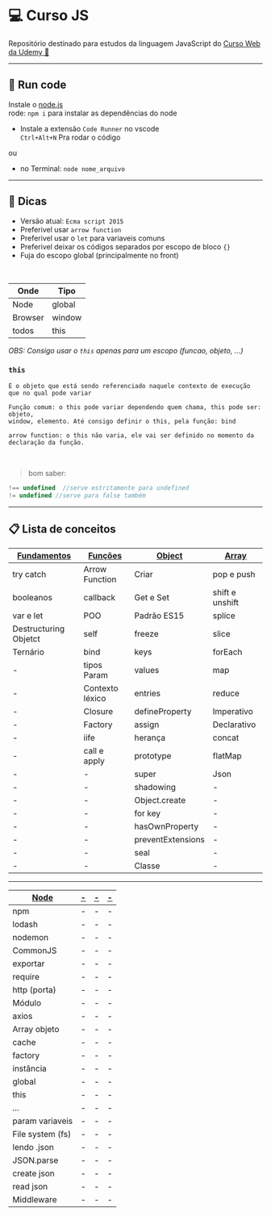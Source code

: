 # 💻 Curso JS

Repositório destinado para estudos da linguagem JavaScript do [Curso Web da Udemy 🔗](https://www.udemy.com/course/curso-web/)
____
## 🚀 Run code
Instale o [node.js](https://nodejs.org/en/)<br>
rode: `npm i` para instalar as dependências do node

* Instale a extensão `Code Runner` no vscode<br>
`Ctrl+Alt+N` Pra rodar o código 

ou

* no Terminal: `node nome_arquivo`
_____
## 🚨 Dicas
    
* Versão atual: `Ecma script 2015`
* Preferivel usar `arrow function`
* Preferivel usar o `let` para variaveis comuns
* Preferivel deixar os códigos separados por escopo de bloco `{}`
* Fuja do escopo global (principalmente no front)

<br>

Onde | Tipo
------|------
Node| global
Browser | window
todos | this

_*OBS:* Consigo usar o `this` apenas para um escopo (funcao, objeto, ...)_
### `this`
    É o objeto que está sendo referenciado naquele contexto de execução
    que no qual pode variar

    Função comum: o this pode variar dependendo quem chama, this pode ser: objeto, 
    window, elemento. Até consigo definir o this, pela função: bind

    arrow function: o this não varia, ele vai ser definido no momento da declaração da função.
<br>
<!-- <br> -->

>bom saber:
~~~~javascript
!== undefined  //serve estritamente para undefined
!= undefined //serve para false também
~~~~

___
## 📋 Lista de conceitos 

[Fundamentos](https://github.com/RoniDeringer/curso_web_moderno/blob/master/fundamentos_4) | [Funções](https://github.com/RoniDeringer/curso_web_moderno/blob/master/funcoes_6) | [Object](https://github.com/RoniDeringer/curso_web_moderno/blob/master/object_7) | [Array](https://github.com/RoniDeringer/curso_web_moderno/blob/master/array_8)
----------| ------ | ------ | ------
try catch | Arrow Function | Criar | pop e push
booleanos | callback | Get e Set | shift e unshift
var e let | POO | Padrão ES15 | splice
Destructuring Objetct | self | freeze | slice
Ternário| bind | keys | forEach
  -| tipos Param | values | map
  -| Contexto léxico | entries | reduce
  -| Closure | defineProperty | Imperativo
  -| Factory | assign | Declarativo
  -| iife | herança | concat
  -| call e apply | prototype | flatMap
  -| - | super | Json
  -| - | shadowing | -
  -| - | Object.create | -
  -| - | for key | -
  -| - | hasOwnProperty | -
  -| - | preventExtensions | -
  -| - | seal | -
  -| - | Classe | -
___
[Node](https://github.com/RoniDeringer/curso_web_moderno/blob/master/node_10) | [-](-) | [-](-) | [-](-)
----------| ------ | ------ | ------
npm | - | - | -
lodash | - | - | -
nodemon | - | - | -
CommonJS| - | - | -
exportar | - | - | -
require | - | - | -
http (porta) | - | - | -
Módulo | - | - | -
axios | - | - | -
Array objeto | - | - | -
cache | - | - | -
factory | - | - | -
instância | - | - | -
global | - | - | -
this| - | - | -
...| - | - | -
param variaveis| - | - | -
File system (fs)| - | - | -
lendo .json| - | - | -
JSON.parse| - | - | -
create json| - | - | -
read json| - | - | -
Middleware| - | - | -
